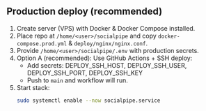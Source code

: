 ## Production deploy (recommended)

1. Create server (VPS) with Docker & Docker Compose installed.
2. Place repo at `/home/<user>/socialpipe` and copy `docker-compose.prod.yml` & `deploy/nginx/nginx.conf`.
3. Provide `/home/<user>/socialpipe/.env` with production secrets.
4. Option A (recommended): Use GitHub Actions + SSH deploy:
   - Add secrets: DEPLOY_SSH_HOST, DEPLOY_SSH_USER, DEPLOY_SSH_PORT, DEPLOY_SSH_KEY
   - Push to `main` and workflow will run.
5. Start stack:
   ```bash
   sudo systemctl enable --now socialpipe.service
